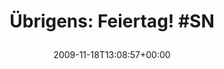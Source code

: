 ---
retweeted: false
source: <a href="http://twitter.com" rel="nofollow">Twitter Web Client</a>
entities:
  hashtags:
  - text: SN
    indices:
    - '20'
    - '23'
  symbols: []
  user_mentions: []
  urls: []
display_text_range:
- '0'
- '23'
favorite_count: '0'
id_str: '5825632018'
truncated: false
retweet_count: '0'
id: '5825632018'
created_at: Wed Nov 18 13:08:57 +0000 2009
favorited: false
full_text: 'Übrigens: Feiertag! #SN'
lang: de
tags:
- SN
- pesos/twitter
date: '2009-11-18T13:08:57+00:00'
src: https://twitter.com/bascht/status/5825632018
original_url: https://twitter.com/bascht/status/5825632018
type: twitter_tweet
text: 'Übrigens: Feiertag! #SN'
title: 'Übrigens: Feiertag! #SN

  '

---